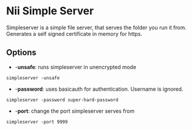 # Nii Simple Server

Simpleserver is a simple file server, that serves the folder you run it from. Generates a self signed certificate in memory for https.

## Options

- -**unsafe**: runs simpleserver in unencrypted mode 

`simpleserver -unsafe`

- -**password**: uses basicauth for authentication. Username is ignored.

`simpleserver -password super-hard-password`

- -**port**: change the port simpleserver serves from

`simpleserver -port 9999`